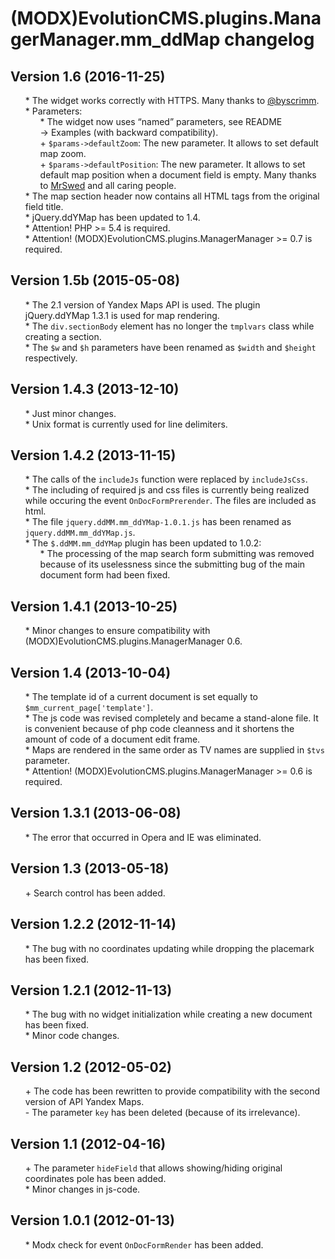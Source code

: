 # (MODX)EvolutionCMS.plugins.ManagerManager.mm_ddMap changelog


## Version 1.6 (2016-11-25)
* \* The widget works correctly with HTTPS. Many thanks to [@byscrimm](https://github.com/byscrimm).
* \* Parameters:
	* \* The widget now uses “named” parameters, see README → Examples (with backward compatibility).
	* \+ `$params->defaultZoom`: The new parameter. It allows to set default map zoom.
	* \+ `$params->defaultPosition`: The new parameter. It allows to set default map position when a document field is empty. Many thanks to [MrSwed](https://github.com/MrSwed) and all caring people.
* \* The map section header now contains all HTML tags from the original field title.
* \* jQuery.ddYMap has been updated to 1.4.
* \* Attention! PHP >= 5.4 is required.
* \* Attention! (MODX)EvolutionCMS.plugins.ManagerManager >= 0.7 is required.


## Version 1.5b (2015-05-08)
* \* The 2.1 version of Yandex Maps  API is used. The plugin jQuery.ddYMap 1.3.1 is used for map rendering.
* \* The `div.sectionBody` element has no longer the `tmplvars` class while creating a section.
* \* The `$w` and `$h` parameters have been renamed as `$width` and `$height` respectively.


## Version 1.4.3 (2013-12-10)
* \* Just minor changes.
* \* Unix format is currently used for line delimiters.


## Version 1.4.2 (2013-11-15)
* \* The calls of the `includeJs` function were replaced by `includeJsCss`.
* \* The including of required js and css files is currently being realized while occuring the event `OnDocFormPrerender`. The files are included as html.
* \* The file `jquery.ddMM.mm_ddYMap-1.0.1.js` has been renamed as `jquery.ddMM.mm_ddYMap.js`.
* \* The `$.ddMM.mm_ddYMap` plugin has been updated to 1.0.2:
	* \* The processing of the map search form submitting was removed because of its uselessness since the submitting bug of the main document form had been fixed.


## Version 1.4.1 (2013-10-25)
* \* Minor changes to ensure compatibility with (MODX)EvolutionCMS.plugins.ManagerManager 0.6.


## Version 1.4 (2013-10-04)
* \* The template id of a current document is set equally to `$mm_current_page['template']`.
* \* The js code was revised completely and became a stand-alone file. It is convenient because of php code cleanness and it shortens the amount of code of a document edit frame.
* \* Maps are rendered in the same order as TV names are supplied in `$tvs` parameter.
* \* Attention! (MODX)EvolutionCMS.plugins.ManagerManager >= 0.6 is required.


## Version 1.3.1 (2013-06-08)
* \* The error that occurred in Opera and IE was eliminated.


## Version 1.3 (2013-05-18)
* \+ Search control has been added.


## Version 1.2.2 (2012-11-14)
* \* The bug with no coordinates updating while dropping the placemark has been fixed.


## Version 1.2.1 (2012-11-13)
* \* The bug with no widget initialization while creating a new document has been fixed.
* \* Minor code changes.


## Version 1.2 (2012-05-02)
* \+ The code has been rewritten to provide compatibility with the second version of API Yandex Maps.
* \- The parameter `key` has been deleted (because of its irrelevance).


## Version 1.1 (2012-04-16)
* \+ The parameter `hideField` that allows showing/hiding original coordinates pole has been added.
* \* Minor changes in js-code.


## Version 1.0.1 (2012-01-13)
* \* Modx check for event `OnDocFormRender` has been added.


<link rel="stylesheet" type="text/css" href="https://raw.githack.com/DivanDesign/CSS.ddMarkdown/master/style.min.css" />
<style>ul{list-style:none;}</style>